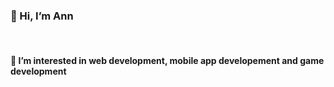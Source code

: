 <h3>👋 Hi, I’m Ann </h3>
<br>
<h4>👀 I’m interested in web development, mobile app developement and game development</h4><br>
<!-- 🌱 I’m currently learning ...
💞️ I’m looking to collaborate on ...
📫 How to reach me ... -->

<!---
annchee/annchee is a ✨ special ✨ repository because its `README.md` (this file) appears on your GitHub profile.
You can click the Preview link to take a look at your changes.
--->
